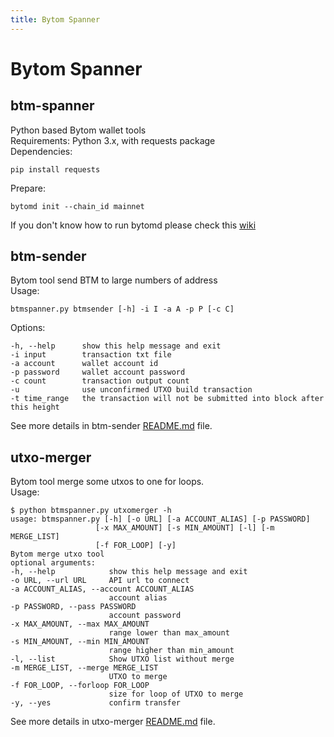 ```yaml
---
title: Bytom Spanner
---
```


# Bytom Spanner

<a name="btm-spanner"></a>
## btm-spanner

Python based Bytom wallet tools<br />Requirements: Python 3.x, with requests package<br />Dependencies:

```
pip install requests
```

Prepare:

```
bytomd init --chain_id mainnet
```

If you don't know how to run bytomd please check this [wiki](https://github.com/Bytom/bytom/wiki/Build-and-Install)

<a name="btm-sender"></a>
## btm-sender

Bytom tool send BTM to large numbers of address<br />Usage:

```
btmspanner.py btmsender [-h] -i I -a A -p P [-c C]
```

Options:

```
-h, --help      show this help message and exit
-i input        transaction txt file
-a account      wallet account id
-p password     wallet account password
-c count        transaction output count
-u              use unconfirmed UTXO build transaction
-t time_range   the transaction will not be submitted into block after this height
```

See more details in btm-sender [README.md](https://github.com/Bytom/btm-spanner/blob/master/btmsender/README.md) file.

<a name="utxo-merger"></a>
## utxo-merger

Bytom tool merge some utxos to one for loops.<br />Usage:

```
$ python btmspanner.py utxomerger -h
usage: btmspanner.py [-h] [-o URL] [-a ACCOUNT_ALIAS] [-p PASSWORD]
                   [-x MAX_AMOUNT] [-s MIN_AMOUNT] [-l] [-m MERGE_LIST]
                   [-f FOR_LOOP] [-y]
Bytom merge utxo tool
optional arguments:
-h, --help            show this help message and exit
-o URL, --url URL     API url to connect
-a ACCOUNT_ALIAS, --account ACCOUNT_ALIAS
                      account alias
-p PASSWORD, --pass PASSWORD
                      account password
-x MAX_AMOUNT, --max MAX_AMOUNT
                      range lower than max_amount
-s MIN_AMOUNT, --min MIN_AMOUNT
                      range higher than min_amount
-l, --list            Show UTXO list without merge
-m MERGE_LIST, --merge MERGE_LIST
                      UTXO to merge
-f FOR_LOOP, --forloop FOR_LOOP
                      size for loop of UTXO to merge
-y, --yes             confirm transfer
```

See more details in utxo-merger [README.md](https://github.com/Bytom/btm-spanner/blob/master/utxomerger/README.md) file.

